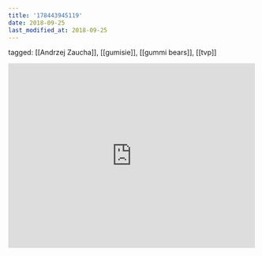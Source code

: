 ```yaml
---
title: '178443945119'
date: 2018-09-25
last_modified_at: 2018-09-25
---
```

tagged: [[Andrzej Zaucha]], [[gumisie]], [[gummi bears]], [[tvp]]
<iframe allow="accelerometer; autoplay; clipboard-write; encrypted-media; gyroscope; picture-in-picture" allowfullscreen="" frameborder="0" height="375" id="youtube_iframe" src="https://www.youtube.com/embed/vENXCSp7Bg0?feature=oembed&amp;enablejsapi=1&amp;origin=https://safe.txmblr.com&amp;wmode=opaque" width="500"></iframe>